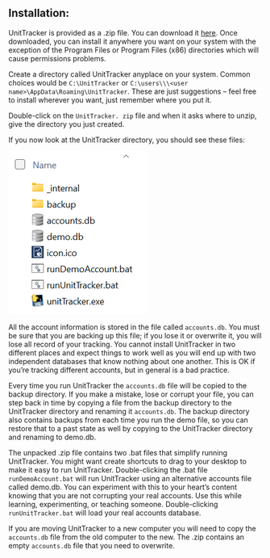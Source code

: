 ## Installation:
UnitTracker is provided as a .zip file. You can download it [here](http://www.unittracker.org/UnitTracker.zip). 
Once downloaded, you can install it anywhere you want on your system with the exception of the Program Files or Program Files (x86) directories which will cause permissions problems.

Create a directory called UnitTracker anyplace on your system. Common choices would be `C:\UnitTracker` or `C:\users\\\<user name>\AppData\Roaming\UnitTracker`. These are just suggestions – feel free to install wherever you want, just remember where you put it. 

Double-click on the `UnitTracker. zip` file and when it asks where to unzip, give the directory you just created. 

If you now look at the UnitTracker directory, you should see these files:

![Directory Structure](img/directory_structure.png)
 
All the account information is stored in the file called `accounts.db`. You must be sure that you are backing up this file; if you lose it or overwrite it, you will lose all record of your tracking. You cannot install UnitTracker in two different places and expect things to work well as you will end up with two independent databases that know nothing about one another. This is OK if you’re tracking different accounts, but in general is a bad practice. 

Every time you run UnitTracker the `accounts.db` file will be copied to the backup directory. If you make a mistake, lose or corrupt your file, you can step back in time by copying a file from the backup directory to the UnitTracker directory and renaming it `accounts.db`. The backup directory also contains backups from each time you run the demo file, so you can restore that to a past state as well by copying to the UnitTracker directory and renaming to demo.db.

The unpacked .zip file contains two .bat files that simplify running UnitTracker. You might want create shortcuts to drag to your desktop to make it easy to run UnitTracker. Double-clicking the .bat file `runDemoAccount.bat` will run UnitTracker using an alternative accounts file called demo.db. You can experiment with this to your heart’s content knowing that you are not corrupting your real accounts. Use this while learning, experimenting, or teaching someone. Double-clicking `runUnitTracker.bat` will load your real accounts database. 

If you are moving UnitTracker to a new computer you will need to copy the `accounts.db` file from the old computer to the new. The .zip contains an empty `accounts.db` file that you need to overwrite. 
 
